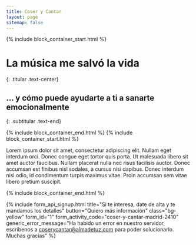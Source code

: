 ```yaml
---
title: Coser y Cantar
layout: page
sitemap: false
---
```


{% include block_container_start.html %}

# La música me salvó la vida
{: .titular .text-center}

## ... y cómo puede ayudarte a ti a sanarte emocionalmente
{: .subtitular .text-end}

{% include block_container_end.html %}
{% include block_container_start.html %}

Lorem ipsum dolor sit amet, consectetur adipiscing elit. Nullam eget interdum orci. Donec congue eget tortor quis porta. Ut malesuada libero sit amet auctor faucibus. Nullam placerat nulla nec risus facilisis auctor. Donec accumsan est finibus nisl sodales, a cursus nisi dapibus. Donec interdum nisl odio, id condimentum turpis maximus vitae. Proin accumsan sem vitae libero pretium suscipit.

{% include block_container_end.html %}

{% include form_api_signup.html
  title="Si te interesa, date de alta y te mandamos los detalles"
  button="Quiero más información"
  class="bg-yellow"
  form_id="1"
  form_activity_code="coser-y-cantar-madrid-2410"
  generic_error_message="Ha habido un error en nuestro servidor, escríbenos a coserycantar@almadetuz.com para poder solucionarlo. Muchas gracias"
%}
